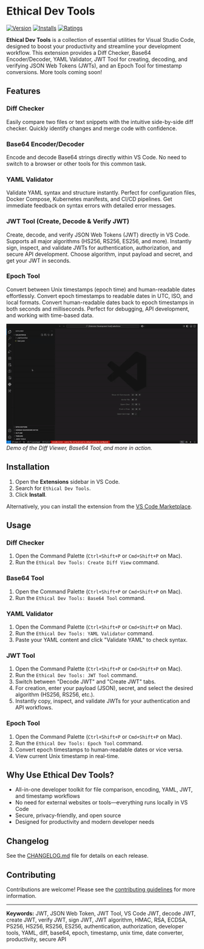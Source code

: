 # Ethical Dev Tools

[![Version](https://img.shields.io/visual-studio-marketplace/v/AnkitMalikTools.ethical-dev-tools.svg)](https://marketplace.visualstudio.com/items?itemName=AnkitMalikTools.ethical-dev-tools)
[![Installs](https://img.shields.io/visual-studio-marketplace/i/AnkitMalikTools.ethical-dev-tools.svg)](https://marketplace.visualstudio.com/items?itemName=AnkitMalikTools.ethical-dev-tools)
[![Ratings](https://img.shields.io/visual-studio-marketplace/r/AnkitMalikTools.ethical-dev-tools.svg)](https://marketplace.visualstudio.com/items?itemName=AnkitMalikTools.ethical-dev-tools)

**Ethical Dev Tools** is a collection of essential utilities for Visual Studio Code, designed to boost your productivity and streamline your development workflow. This extension provides a Diff Checker, Base64 Encoder/Decoder, YAML Validator, JWT Tool for creating, decoding, and verifying JSON Web Tokens (JWTs), and an Epoch Tool for timestamp conversions. More tools coming soon!


## Features

### Diff Checker
Easily compare two files or text snippets with the intuitive side-by-side diff checker. Quickly identify changes and merge code with confidence.

### Base64 Encoder/Decoder
Encode and decode Base64 strings directly within VS Code. No need to switch to a browser or other tools for this common task.

### YAML Validator
Validate YAML syntax and structure instantly. Perfect for configuration files, Docker Compose, Kubernetes manifests, and CI/CD pipelines. Get immediate feedback on syntax errors with detailed error messages.

### JWT Tool (Create, Decode & Verify JWT)
Create, decode, and verify JSON Web Tokens (JWT) directly in VS Code. Supports all major algorithms (HS256, RS256, ES256, and more). Instantly sign, inspect, and validate JWTs for authentication, authorization, and secure API development. Choose algorithm, input payload and secret, and get your JWT in seconds.

### Epoch Tool
Convert between Unix timestamps (epoch time) and human-readable dates effortlessly. Convert epoch timestamps to readable dates in UTC, ISO, and local formats. Convert human-readable dates back to epoch timestamps in both seconds and milliseconds. Perfect for debugging, API development, and working with time-based data.



![Ethical Dev Tools Demo](https://github.com/ankitmalikg2/ethical-dev-tools/raw/main/media/dev-tools-working.gif)  
*Demo of the Diff Viewer, Base64 Tool, and more in action.*

## Installation

1.  Open the **Extensions** sidebar in VS Code.
2.  Search for `Ethical Dev Tools`.
3.  Click **Install**.

Alternatively, you can install the extension from the [VS Code Marketplace](https://marketplace.visualstudio.com/items?itemName=AnkitMalikTools.ethical-dev-tools).


## Usage

### Diff Checker
1. Open the Command Palette (`Ctrl+Shift+P` or `Cmd+Shift+P` on Mac).
2. Run the `Ethical Dev Tools: Create Diff View` command.

### Base64 Tool
1. Open the Command Palette (`Ctrl+Shift+P` or `Cmd+Shift+P` on Mac).
2. Run the `Ethical Dev Tools: Base64 Tool` command.

### YAML Validator
1. Open the Command Palette (`Ctrl+Shift+P` or `Cmd+Shift+P` on Mac).
2. Run the `Ethical Dev Tools: YAML Validator` command.
3. Paste your YAML content and click "Validate YAML" to check syntax.

### JWT Tool
1. Open the Command Palette (`Ctrl+Shift+P` or `Cmd+Shift+P` on Mac).
2. Run the `Ethical Dev Tools: JWT Tool` command.
3. Switch between "Decode JWT" and "Create JWT" tabs.
4. For creation, enter your payload (JSON), secret, and select the desired algorithm (HS256, RS256, etc.).
5. Instantly copy, inspect, and validate JWTs for your authentication and API workflows.

### Epoch Tool
1. Open the Command Palette (`Ctrl+Shift+P` or `Cmd+Shift+P` on Mac).
2. Run the `Ethical Dev Tools: Epoch Tool` command.
3. Convert epoch timestamps to human-readable dates or vice versa.
4. View current Unix timestamp in real-time.



## Why Use Ethical Dev Tools?
- All-in-one developer toolkit for file comparison, encoding, YAML, JWT, and timestamp workflows
- No need for external websites or tools—everything runs locally in VS Code
- Secure, privacy-friendly, and open source
- Designed for productivity and modern developer needs

## Changelog

See the [CHANGELOG.md](CHANGELOG.md) file for details on each release.


## Contributing

Contributions are welcome! Please see the [contributing guidelines](https://github.com/ankitmalikg2/ethical-dev-tools/blob/main/CONTRIBUTING.md) for more information.

---

**Keywords:** JWT, JSON Web Token, JWT Tool, VS Code JWT, decode JWT, create JWT, verify JWT, sign JWT, JWT algorithm, HMAC, RSA, ECDSA, PS256, HS256, RS256, ES256, authentication, authorization, developer tools, YAML, diff, base64, epoch, timestamp, unix time, date converter, productivity, secure API
